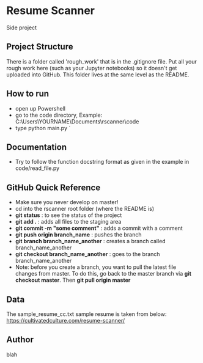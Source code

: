 # Resume Scanner
  
Side project

## Project Structure

There is a folder called 'rough_work' that is in the .gitignore file.  Put all your rough work here (such as your Jupyter notebooks) so it doesn't get uploaded into GitHub.  This folder lives at the same level as the README.


## How to run

* open up Powershell
* go to the code directory, Example: C:\Users\YOURNAME\Documents\rscanner\code
* type python main.py
`
## Documentation
* Try to follow the function docstring format as given in the example in code/read_file.py

## GitHub Quick Reference
* Make sure you never develop on master!
* cd into the rscanner root folder (where the README is)
* **git status** : to see the status of the project
* **git add .** : adds all files to the staging area
* **git commit -m "some comment"** : adds a commit with a comment
* **git push origin branch_name** : pushes the branch
* **git branch branch_name_another** : creates a branch called branch_name_another
* **git checkout branch_name_another** : goes to the branch branch_name_another
* Note: before you create a branch, you want to pull the latest file changes from master. To do this, go back to the master branch via **git checkout master**.  Then **git pull origin master**

## Data

The sample_resume_cc.txt sample resume is taken from below:
https://cultivatedculture.com/resume-scanner/

## Author
blah